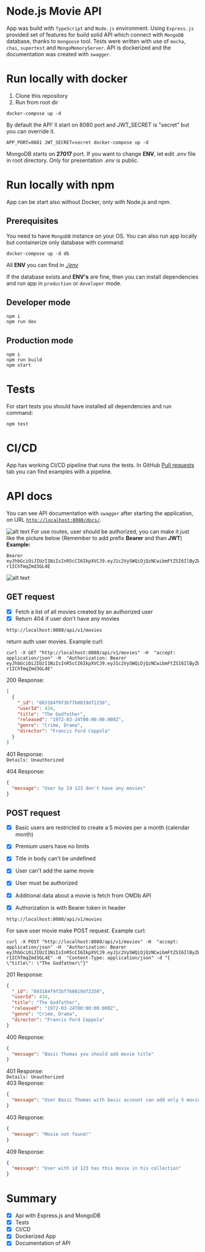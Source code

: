 # Node.js Movie API

App was build with `TypeScript` and `Node.js` environment. Using `Express.js` provided set of features for build solid
API which connect with `MongoDB` database, thanks to `mongoose` tool. Tests were written with use of `mocha`, `chai`, `supertest` and `MongoMemoryServer`. API is dockerized and the documentation was created with `swagger`.

# Run locally with docker

1. Clone this repository
2. Run from root dir

```
docker-compose up -d
```

By default the API' ll start on 8080 port and JWT_SECRET is "secret" but you can override it.

```
APP_PORT=8081 JWT_SECRET=secret docker-compose up -d
```

MongoDB starts on **27017** port. If you want to change **ENV**, let edit *.env* file in root directory.
Only for presentation *.env* is public. 

# Run locally with npm

App can be start also without Docker, only with Node.js and npm.

## Prerequisites

You need to have `MongoDB` instance on your OS. You can also run app locally but containerize only database with command:

```
docker-compose up -d db
```

All **ENV** you can find in [*./env*](/.env)

If the database exists and **ENV's** are fine, then you can install dependencies and run app in `production` or `developer` mode.

## Developer mode

```
npm i
npm run dev
```

## Production mode

```
npm i
npm run build
npm start
```

# Tests

For start tests you should have installed all dependencies and run command:

```
npm test
```

# CI/CD

App has working CI/CD pipeline that runs the tests. In GitHub [Pull requests](https://github.com/BartekCK/movie-api/pulls) tab you can find examples with a pipeline.

# API docs

You can see API documentation with `swagger` after starting the application, on URL
[`http://localhost:8080/docs/`](http://localhost:8080/docs/).

![alt text](https://i.ibb.co/JK8s8yD/Swagger.png)
For use routes, user should be authorized, you can make it just like the picture below
(Remember to add prefix **Bearer** and than **JWT**)<br />
**Example:**

```
Bearer eyJhbGciOiJIUzI1NiIsInR5cCI6IkpXVCJ9.eyJ1c2VySWQiOjQzNCwibmFtZSI6IlByZW1pdW0gSmltIiwicm9sZSI6InByZW1pdW0iLCJpYXQiOjE2MTM4NTc4NTMsImV4cCI6MTYxMzg1OTY1MywiaXNzIjoiaHR0cHM6Ly93d3cubmV0Z3VydS5jb20vIiwic3ViIjoiNDM0In0.GZqNVfaRkexvnAbdBlXAP6Ojh8-r1IChTmqZmd3GL4E
```

![alt text](https://i.ibb.co/SBcWzZh/Swagger-auth.png)

## GET request
- [x] Fetch a list of all movies created by an authorized user
- [x] Return 404 if user don't have any movies

```
http://localhost:8080/api/v1/movies
```

return auth user movies. Example curl:

```
curl -X GET "http://localhost:8080/api/v1/movies" -H  "accept: application/json" -H  "Authorization: Bearer eyJhbGciOiJIUzI1NiIsInR5cCI6IkpXVCJ9.eyJ1c2VySWQiOjQzNCwibmFtZSI6IlByZW1pdW0gSmltIiwicm9sZSI6InByZW1pdW0iLCJpYXQiOjE2MTM4NTc4NTMsImV4cCI6MTYxMzg1OTY1MywiaXNzIjoiaHR0cHM6Ly93d3cubmV0Z3VydS5jb20vIiwic3ViIjoiNDM0In0.GZqNVfaRkexvnAbdBlXAP6Ojh8-r1IChTmqZmd3GL4E"
```

200 Response:

```json
[
  {
    "_id": "603184f9f3bf7b0019df2250",
    "userId": 434,
    "title": "The Godfather",
    "released": "1972-03-24T00:00:00.000Z",
    "genre": "Crime, Drama",
    "director": "Francis Ford Coppola"
  }
]
```

401 Response:<br />
`Details: Unauthorized`<br />

404 Response:
```json
{
  "message": "User by Id 123 don't have any movies"
}
```
## POST request

- [x] Basic users are restricted to create a 5 movies per a month (calendar month)
- [x] Premium users have no limits
- [x] Title in body can't be undefined
- [x] User can't add the same movie
- [x] User must be authorized
- [x] Additional data about a movie is fetch from OMDb API
- [x] Authorization is with Bearer token in header


```
http://localhost:8080/api/v1/movies
```

For save user movie make POST request. Example curl:

```
curl -X POST "http://localhost:8080/api/v1/movies" -H  "accept: application/json" -H  "Authorization: Bearer eyJhbGciOiJIUzI1NiIsInR5cCI6IkpXVCJ9.eyJ1c2VySWQiOjQzNCwibmFtZSI6IlByZW1pdW0gSmltIiwicm9sZSI6InByZW1pdW0iLCJpYXQiOjE2MTM4NTc4NTMsImV4cCI6MTYxMzg1OTY1MywiaXNzIjoiaHR0cHM6Ly93d3cubmV0Z3VydS5jb20vIiwic3ViIjoiNDM0In0.GZqNVfaRkexvnAbdBlXAP6Ojh8-r1IChTmqZmd3GL4E" -H  "Content-Type: application/json" -d "{  \"title\": \"The Godfather\"}"
```

201 Response:
```json
{
  "_id": "603184f9f3bf7b0019df2250",
  "userId": 434,
  "title": "The Godfather",
  "released": "1972-03-24T00:00:00.000Z",
  "genre": "Crime, Drama",
  "director": "Francis Ford Coppola"
}
```
400 Response:
```json
{
  "message": "Basic Thomas you should add movie title"
}
```
401 Response:<br />
`Details: Unauthorized`<br />
403 Response:
```json
{
  "message": "User Basic Thomas with basic account can add only 5 movies on month"
}
```
403 Response:
```json
{
  "message": "Movie not found!"
}
```
409 Response:
```json
{
  "message": "User with id 123 has this movie in his collection"
}
```

# Summary
- [x] Api with Express.js and MongoDB
- [x] Tests
- [x] CI/CD
- [x] Dockerized App
- [x] Documentation of API
